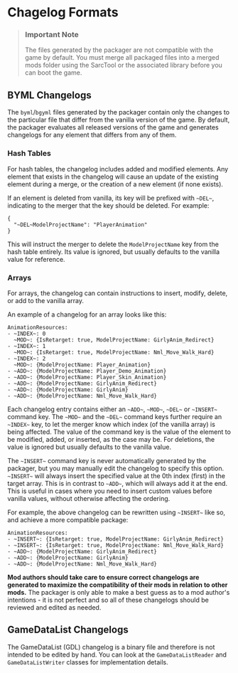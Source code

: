 # Chagelog Formats

> ### Important Note
> The files generated by the packager are not compatible with the game
> by default. You must merge all packaged files into a merged mods
> folder using the SarcTool or the associated library before you can boot the game.

## BYML Changelogs

The `byml`/`bgyml` files generated by the packager contain only the changes
to the particular file that differ from the vanilla version of the game. By 
default, the packager evaluates all released versions of the game and generates
changelogs for any element that differs from any of them.

### Hash Tables
For hash tables, the changelog includes added and modified elements. Any element
that exists in the changelog will cause an update of the existing element during a merge,
or the creation of a new element (if none exists).

If an element is deleted from vanilla, its key will be prefixed with `~DEL~`, indicating to the 
merger that the key should be deleted. For example:

```
{
  "~DEL~ModelProjectName": "PlayerAnimation"
}
```

This will instruct the merger to delete the `ModelProjectName` key from the hash
table entirely. Its value is ignored, but usually defaults to the vanilla value for
reference.

### Arrays
For arrays, the changelog can contain instructions to insert, modify, delete, or add to the
vanilla array.

An example of a changelog for an array looks like this:

```
AnimationResources:
- ~INDEX~: 0
  ~MOD~: {IsRetarget: true, ModelProjectName: GirlyAnim_Redirect}
- ~INDEX~: 1
  ~MOD~: {IsRetarget: true, ModelProjectName: Nml_Move_Walk_Hard}
- ~INDEX~: 2
  ~MOD~: {ModelProjectName: Player_Animation}
- ~ADD~: {ModelProjectName: Player_Demo_Animation}
- ~ADD~: {ModelProjectName: Player_Skin_Animation}
- ~ADD~: {ModelProjectName: GirlyAnim_Redirect}
- ~ADD~: {ModelProjectName: GirlyAnim}
- ~ADD~: {ModelProjectName: Nml_Move_Walk_Hard}
```

Each changelog entry contains either an `~ADD~`, `~MOD~`, `~DEL~` or `~INSERT~`
command key. The `~MOD~` and the `~DEL~` command keys further require an `~INDEX~` key, to let the
merger know which index (of the vanilla array) is being affected. The value of the
command key is the value of the element to be modified, added, or inserted,
as the case may be. For deletions, the value is ignored but usually defaults to the
vanilla value.

The `~INSERT~` command key is never automatically generated by the packager, but you
may manually edit the changelog to specify this option. `~INSERT~` will always insert
the specified value at the 0th index (first) in the target array. This is in contrast to
`~ADD~`, which will always add it at the end. This is useful in cases where you need to
insert custom values before vanilla values, without otherwise affecting the ordering. 

For example, the above changelog can be rewritten using `~INSERT~` like so, and achieve
a more compatible package:

```
AnimationResources:
- ~INSERT~: {IsRetarget: true, ModelProjectName: GirlyAnim_Redirect}
- ~INSERT~: {IsRetarget: true, ModelProjectName: Nml_Move_Walk_Hard}
- ~ADD~: {ModelProjectName: GirlyAnim_Redirect}
- ~ADD~: {ModelProjectName: GirlyAnim}
- ~ADD~: {ModelProjectName: Nml_Move_Walk_Hard}
```

**Mod authors should take care to ensure correct changelogs are generated to maximize the
compatibility of their mods in relation to other mods.** The packager is only able to 
make a best guess as to a mod author's intentions - it is not perfect and so all
of these changelogs should be reviewed and edited as needed.

## GameDataList Changelogs

The GameDataList (GDL) changelog is a binary file and therefore is not intended to be edited
by hand. You can look at the `GameDataListReader` and `GameDataListWriter` classes for 
implementation details.